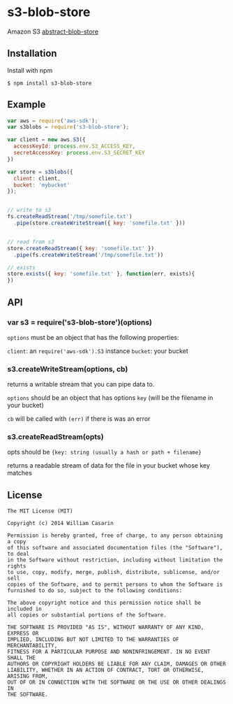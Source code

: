 
# s3-blob-store

  Amazon S3 [abstract-blob-store](https://npmrepo.com/abstract-blob-store)

## Installation

  Install with npm

    $ npm install s3-blob-store

## Example

```js
var aws = require('aws-sdk');
var s3blobs = require('s3-blob-store');

var client = new aws.S3({
  accessKeyId: process.env.S3_ACCESS_KEY,
  secretAccessKey: process.env.S3_SECRET_KEY
})

var store = s3blobs({
  client: client,
  bucket: 'mybucket'
});


// write to s3
fs.createReadStream('/tmp/somefile.txt')
  .pipe(store.createWriteStream({ key: 'somefile.txt' }))


// read from s3
store.createReadStream({ key: 'somefile.txt' })
  .pipe(fs.createWriteStream('/tmp/somefile.txt'))

// exists
store.exists({ key: 'somefile.txt' }, function(err, exists){
})
```

## API

### var s3 = require('s3-blob-store')(options)

`options` must be an object that has the following properties:

`client`: an `require('aws-sdk').S3` instance
`bucket`: your bucket

### s3.createWriteStream(options, cb)

returns a writable stream that you can pipe data to. 

`options` should be an object that has options `key` (will be the filename in your bucket)

`cb` will be called with `(err)` if there is was an error

### s3.createReadStream(opts)

opts should be `{key: string (usually a hash or path + filename}`

returns a readable stream of data for the file in your bucket whose key matches

## License

    The MIT License (MIT)

    Copyright (c) 2014 William Casarin

    Permission is hereby granted, free of charge, to any person obtaining a copy
    of this software and associated documentation files (the "Software"), to deal
    in the Software without restriction, including without limitation the rights
    to use, copy, modify, merge, publish, distribute, sublicense, and/or sell
    copies of the Software, and to permit persons to whom the Software is
    furnished to do so, subject to the following conditions:

    The above copyright notice and this permission notice shall be included in
    all copies or substantial portions of the Software.

    THE SOFTWARE IS PROVIDED "AS IS", WITHOUT WARRANTY OF ANY KIND, EXPRESS OR
    IMPLIED, INCLUDING BUT NOT LIMITED TO THE WARRANTIES OF MERCHANTABILITY,
    FITNESS FOR A PARTICULAR PURPOSE AND NONINFRINGEMENT. IN NO EVENT SHALL THE
    AUTHORS OR COPYRIGHT HOLDERS BE LIABLE FOR ANY CLAIM, DAMAGES OR OTHER
    LIABILITY, WHETHER IN AN ACTION OF CONTRACT, TORT OR OTHERWISE, ARISING FROM,
    OUT OF OR IN CONNECTION WITH THE SOFTWARE OR THE USE OR OTHER DEALINGS IN
    THE SOFTWARE.

